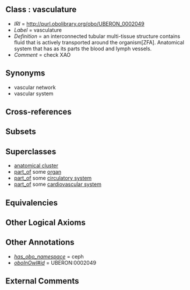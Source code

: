 
## Class : vasculature

 * *IRI* = http://purl.obolibrary.org/obo/UBERON_0002049
 * *Label* = vasculature
 * *Definition* = an interconnected tubular multi-tissue structure contains fluid that is actively transported around the organism[ZFA]. Anatomical system that has as its parts the blood and lymph vessels.
 * *Comment* = check XAO

## Synonyms

 * vascular network
 * vascular system

## Cross-references


## Subsets


## Superclasses

 * [anatomical cluster](../../UBERON/77/UBERON_0000477.md)
 * [part_of](../../BFO/50/BFO_0000050.md) some [organ](../../UBERON/62/UBERON_0000062.md)
 * [part_of](../../BFO/50/BFO_0000050.md) some [circulatory system](../../UBERON/09/UBERON_0001009.md)
 * [part_of](../../BFO/50/BFO_0000050.md) some [cardiovascular system](../../UBERON/35/UBERON_0004535.md)

## Equivalencies


## Other Logical Axioms


## Other Annotations

 * *[has_obo_namespace](../../ce/oboInOwl#hasOBONamespace.md)* = ceph
 * *[oboInOwl#id](../../id/oboInOwl#id.md)* = UBERON:0002049

## External Comments


